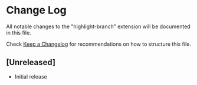 # Change Log

All notable changes to the "highlight-branch" extension will be documented in this file.

Check [Keep a Changelog](http://keepachangelog.com/) for recommendations on how to structure this file.

## [Unreleased]

- Initial release